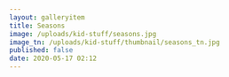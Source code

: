 ```yaml
---
layout: galleryitem
title: Seasons
image: /uploads/kid-stuff/seasons.jpg
image_tn: /uploads/kid-stuff/thumbnail/seasons_tn.jpg
published: false
date: 2020-05-17 02:12
---
```

